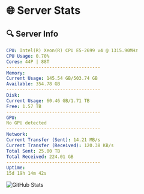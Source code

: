 # 🌐 Server Stats
## 🔍 Server Info
```yaml
CPU: Intel(R) Xeon(R) CPU E5-2699 v4 @ 1315.90MHz
CPU Usage: 0.70%
Cores: 44P | 88T
-----------------------------------
Memory:
Current Usage: 145.54 GB/503.74 GB
Available: 354.78 GB
-----------------------------------
Disk:
Current Usage: 60.46 GB/1.71 TB
Free: 1.57 TB
-----------------------------------
GPU:
No GPU detected
-----------------------------------
Network:
Current Transfer (Sent): 14.21 MB/s
Current Transfer (Received): 120.38 KB/s
Total Sent: 25.00 TB
Total Received: 224.01 GB
-----------------------------------
Uptime:
15d 19h 14m 42s
```
![GitHub Stats](https://img.shields.io/badge/Updated-2025-03-23_16:37:31-blue)